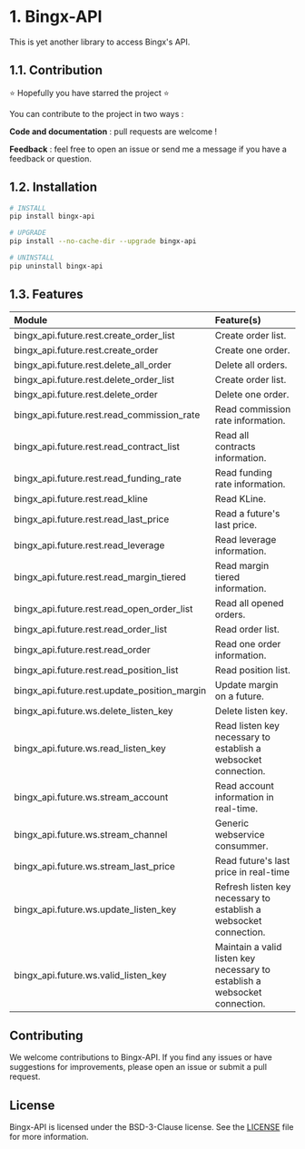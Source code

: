 # 1. Bingx-API

This is yet another library to access Bingx's API.

## 1.1. Contribution

⭐️ Hopefully you have starred the project ⭐️

You can contribute to the project in two ways :

**Code and documentation** : pull requests are welcome !

**Feedback** : feel free to open an issue or send me a message if you have a feedback or question.

## 1.2. Installation

```bash
# INSTALL
pip install bingx-api

# UPGRADE
pip install --no-cache-dir --upgrade bingx-api

# UNINSTALL
pip uninstall bingx-api
```

## 1.3. Features

|**Module**|**Feature(s)**|
|:-|:-|
|bingx_api.future.rest.create_order_list|Create order list.|
|bingx_api.future.rest.create_order|Create one order.|
|bingx_api.future.rest.delete_all_order|Delete all orders.|
|bingx_api.future.rest.delete_order_list|Create order list.|
|bingx_api.future.rest.delete_order|Delete one order.|
|bingx_api.future.rest.read_commission_rate|Read commission rate information.|
|bingx_api.future.rest.read_contract_list|Read all contracts information.|
|bingx_api.future.rest.read_funding_rate|Read funding rate information.|
|bingx_api.future.rest.read_kline|Read KLine.|
|bingx_api.future.rest.read_last_price|Read a future's last price.|
|bingx_api.future.rest.read_leverage|Read leverage information.|
|bingx_api.future.rest.read_margin_tiered|Read margin tiered information.|
|bingx_api.future.rest.read_open_order_list|Read all opened orders.|
|bingx_api.future.rest.read_order_list|Read order list.|
|bingx_api.future.rest.read_order|Read one order information.|
|bingx_api.future.rest.read_position_list|Read position list.|
|bingx_api.future.rest.update_position_margin|Update margin on a future.|
|bingx_api.future.ws.delete_listen_key|Delete listen key.|
|bingx_api.future.ws.read_listen_key|Read listen key necessary to establish a websocket connection.|
|bingx_api.future.ws.stream_account|Read account information in real-time.|
|bingx_api.future.ws.stream_channel|Generic webservice consummer.|
|bingx_api.future.ws.stream_last_price|Read future's last price in real-time|
|bingx_api.future.ws.update_listen_key|Refresh listen key necessary to establish a websocket connection.|
|bingx_api.future.ws.valid_listen_key|Maintain a valid listen key necessary to establish a websocket connection.|

## Contributing

We welcome contributions to Bingx-API. If you find any issues or have suggestions for improvements, please open an issue or submit a pull request.

## License

Bingx-API is licensed under the BSD-3-Clause license. See the [LICENSE](LICENSE) file for more information.